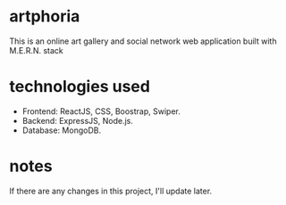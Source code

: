 # artphoria
This is an online art gallery and social network web application built with M.E.R.N. stack

# technologies used
+ Frontend: ReactJS, CSS, Boostrap, Swiper.
+ Backend: ExpressJS, Node.js.
+ Database: MongoDB.

# notes
If there are any changes in this project, I'll update later.